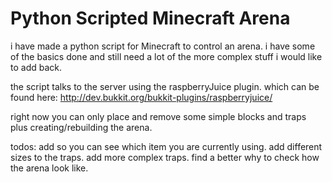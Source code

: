 # Python Scripted Minecraft Arena

i have made a python script for Minecraft to control an arena. 
i have some of the basics done and still need a lot of the more complex stuff i would like to add back.

the script talks to the server using the raspberryJuice plugin.
which can be found here: http://dev.bukkit.org/bukkit-plugins/raspberryjuice/

right now you can only place and remove some simple blocks and traps plus creating/rebuilding the arena.

todos:
  add so you can see which item you are currently using.
  add different sizes to the traps.
  add more complex traps.
  find a better why to check how the arena look like.

